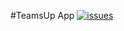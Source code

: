 #TeamsUp App
    <a href="https://github.com/latra/TeamsUp-app/issues" title="Open Issues"><img src="https://img.shields.io/github/issues/latra/TeamsUp-app?style=flat" alt="issues"></a>
